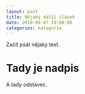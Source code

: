 ```yaml
---
layout: post
title: Nějaký další článek
date: 2018-06-07 19:00:00
categories: kategorie
---
```


Začít psát nějaký text.

# Tady je nadpis

A tady odstavec.
